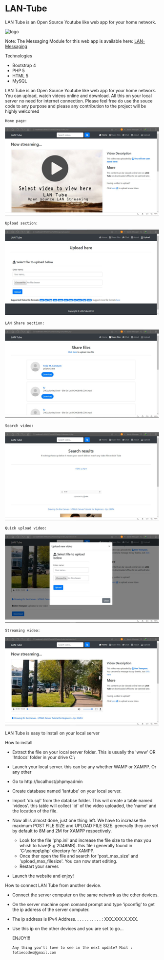 # LAN-Tube
LAN Tube is an Open Source Youtube like web app for your home network. 

![logo](https://user-images.githubusercontent.com/42372656/60809245-1dd79980-a182-11e9-9143-7e11995148be.png)

Note: The Messaging Module for this web app is available here: <a href="https://github.com/FotieMConstant/LAN-Messaging" target="_BLANK">LAN-Messaging</a>


Technologies

- Bootstrap 4
- PHP 5
- HTML 5
- MySQL

LAN Tube is an Open Source Youtube like web app for your home network. You can upload, watch videos online and download. All this on your local server no need for internet connection.
Please feel free do use the souce code to any purpose and please any contribution to the project will be highly welcomed


	Home page:

![ScreenShot](https://github.com/FotieMConstant/LAN-Tube/blob/master/screenshots/home.JPG)
 
	Upload section:

![ScreenShot](https://github.com/FotieMConstant/LAN-Tube/blob/master/screenshots/upload%20video.JPG)

	LAN Share section:
![ScreenShot](https://github.com/FotieMConstant/LAN-Tube/blob/master/screenshots/share%20files.JPG)


	Search video:
![ScreenShot](https://github.com/FotieMConstant/LAN-Tube/blob/master/screenshots/searchvideo.JPG)

	Quick upload video:
![ScreenShot](https://github.com/FotieMConstant/LAN-Tube/blob/master/screenshots/direct%20upload.JPG)

	Streaming video:
![ScreenShot](https://github.com/FotieMConstant/LAN-Tube/blob/master/screenshots/viewing%20video.JPG)

LAN Tube is easy to install on your local server

How to install
- Extract the file on your local server folder. This is usually the 'www' OR 'htdocs' folder in your drive C:\
- Launch your local server. this can be any whether WAMP or XAMPP. Or any other
- Go to http://localhost/phpmyadmin
- Create database named 'lantube' on your local server.
- Import 'db.sql' from the databse folder.
	This will create a table named 'videos'. this table will collect 'id' of the video uploaded, the 'name' and the location of the file.
- Now all is almost done, just one thing left. We have to increase the maximum POST FILE SIZE and UPLOAD FILE SIZE. generally they are set by default to 8M and 2M for XAMPP respectively.
	
	- Look for the file 'php.ini' and increase the file size to the max you whish to have(E.g 2048MB). this file i generally found in 'C:\xampp\php' directory for XAMPP.
	- Once ther open the file and search for 'post_max_size' and 'upload_max_filesize'. You can now start editing.
	- Restart your server.
- Launch the website and enjoy!





How to connect LAN Tube from another device.

- Connect the server computer on the same network as the other devices.
- On the server machine open comand prompt and type 'ipconfig' to get the ip address of the server computer.
- The ip address is IPv4 Address. . . . . . . . . . . : XXX.XXX.X.XXX.
- Use this ip on the other devices and you are set to go...
  
  ENJOY!!!

	  Any thing you'll love to see in the next update? Mail : fotiecodes@gmail.com
